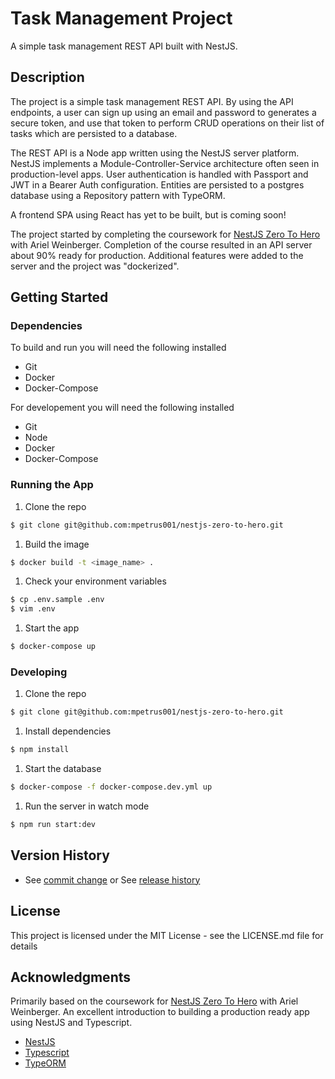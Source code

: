 # Task Management Project

A simple task management REST API built with NestJS.

## Description

The project is a simple task management REST API. By using the API endpoints, a user can sign up using an email and password to generates a secure token, and use that token to perform CRUD operations on their list of tasks which are persisted to a database.

The REST API is a Node app written using the NestJS server platform. NestJS implements a Module-Controller-Service architecture often seen in production-level apps. User authentication is handled with Passport and JWT in a Bearer Auth configuration. Entities are persisted to a postgres database using a Repository pattern with TypeORM.

A frontend SPA using React has yet to be built, but is coming soon!

The project started by completing the coursework for [NestJS Zero To Hero](https://www.udemy.com/course/nestjs-zero-to-hero) with Ariel Weinberger. Completion of the course resulted in an API server about 90% ready for production. Additional features were added to the server and the project was "dockerized".

## Getting Started

### Dependencies

To build and run you will need the following installed

- Git
- Docker
- Docker-Compose

For developement you will need the following installed

- Git
- Node
- Docker
- Docker-Compose

### Running the App

1. Clone the repo

```bash
$ git clone git@github.com:mpetrus001/nestjs-zero-to-hero.git
```

1. Build the image

```bash
$ docker build -t <image_name> .
```

1. Check your environment variables

```bash
$ cp .env.sample .env
$ vim .env
```

1. Start the app

```bash
$ docker-compose up
```

### Developing

1. Clone the repo

```bash
$ git clone git@github.com:mpetrus001/nestjs-zero-to-hero.git
```

1. Install dependencies

```bash
$ npm install
```

1. Start the database

```bash
$ docker-compose -f docker-compose.dev.yml up
```

1. Run the server in watch mode

```bash
$ npm run start:dev
```

## Version History

- See [commit change]() or See [release history]()

## License

This project is licensed under the MIT License - see the LICENSE.md file for details

## Acknowledgments

Primarily based on the coursework for [NestJS Zero To Hero](https://www.udemy.com/course/nestjs-zero-to-hero) with Ariel Weinberger. An excellent introduction to building a production ready app using NestJS and Typescript.

- [NestJS](https://docs.nestjs.com/)
- [Typescript](https://www.typescriptlang.org/)
- [TypeORM](https://typeorm.io/#/)
